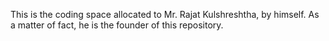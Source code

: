 This is the coding space allocated to Mr. Rajat Kulshreshtha, by himself. As a matter of fact, he is the founder of this repository. 
